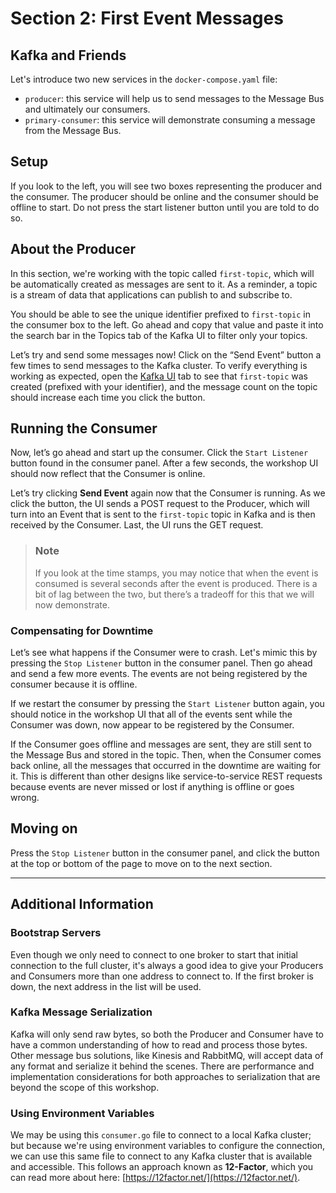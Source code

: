 # Section 2: First Event Messages

## Kafka and Friends

Let's introduce two new services in the `docker-compose.yaml` file:
- `producer`: this service will help us to send messages to the Message Bus and ultimately our consumers.
- `primary-consumer`: this service will demonstrate consuming a message from the Message Bus.

## Setup

If you look to the left, you will see two boxes representing the producer and the consumer.  The producer should be online and the consumer should be offline to start.  Do not press the start listener button until you are told to do so.

## About the Producer

In this section, we're working with the topic called `first-topic`, which will be automatically created as messages are sent to it.  As a reminder, a topic is a stream of data that applications can publish to and subscribe to.  

You should be able to see the unique identifier prefixed to `first-topic` in the consumer box to the left.  Go ahead and copy that value and paste it into the search bar in the Topics tab of the Kafka UI to filter only your topics.

Let’s try and send some messages now! Click on the “Send Event” button a few times to send messages to the Kafka cluster. To verify everything is working as expected, open the <a href="https://kafka-ui.labdev1002.com/ui/clusters/kafka/all-topics/" target="_blank">Kafka UI</a> tab to see that `first-topic` was created (prefixed with your identifier), and the message count on the topic should increase each time you click the button.

## Running the Consumer

Now, let’s go ahead and start up the consumer.  Click the `Start Listener` button found in the consumer panel.  After a few seconds, the workshop UI should now reflect that the Consumer is online.

Let’s try clicking **Send Event** again now that the Consumer is running.  As we click the button, the UI sends a POST request to the Producer, which will turn into an Event that is sent to the `first-topic` topic in Kafka and is then received by the Consumer.  Last, the UI runs the GET request.

> ### Note
> If you look at the time stamps, you may notice that when the event is consumed is several seconds after the event is produced.  There is a bit of lag between the two, but there’s a tradeoff for this that we will now demonstrate.  

### Compensating for Downtime

Let’s see what happens if the Consumer were to crash.  Let's mimic this by pressing the `Stop Listener` button in the consumer panel.  Then go ahead and send a few more events.  The events are not being registered by the consumer because it is offline.

If we restart the consumer by pressing the `Start Listener` button again, you should notice in the workshop UI that all of the events sent while the Consumer was down, now appear to be registered by the Consumer.

If the Consumer goes offline and messages are sent, they are still sent to the Message Bus and stored in the topic.  Then, when the Consumer comes back online, all the messages that occurred in the downtime are waiting for it.  This is different than other designs like service-to-service REST requests because events are never missed or lost if anything is offline or goes wrong.

## Moving on

Press the `Stop Listener` button in the consumer panel, and click the button at the top or bottom of the page to move on to the next section.

<hr>

## Additional Information

### Bootstrap Servers

Even though we only need to connect to one broker to start that initial connection to the full cluster, it's always a good idea to give your Producers and Consumers more than one address to connect to.  If the first broker is down, the next address in the list will be used.

### Kafka Message Serialization

Kafka will only send raw bytes, so both the Producer and Consumer have to have a common understanding of how to read and process those bytes.  Other message bus solutions, like Kinesis and RabbitMQ, will accept data of any format and serialize it behind the scenes.  There are performance and implementation considerations for both approaches to serialization that are beyond the scope of this workshop.

### Using Environment Variables

We may be using this `consumer.go` file to connect to a local Kafka cluster; but because we're using environment variables to configure the connection, we can use this same file to connect to any Kafka cluster that is available and accessible.  This follows an approach known as **12-Factor**, which you can read more about here: [https://12factor.net/](https://12factor.net/).